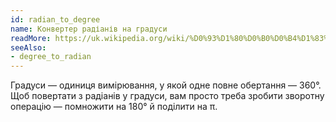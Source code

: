 ```yaml
---
id: radian_to_degree
name: Конвертер радіанів на градуси
readMore: https://uk.wikipedia.org/wiki/%D0%93%D1%80%D0%B0%D0%B4%D1%83%D1%81_(%D0%B3%D0%B5%D0%BE%D0%BC%D0%B5%D1%82%D1%80%D1%96%D1%8F)
seeAlso:
- degree_to_radian
---
```


Градуси — одиниця вимірювання, у якой одне повне обертання — 360°. Щоб повертати з радіанів у градуси, вам просто треба зробити зворотну операцію — помножити на 180° й поділити на π.
